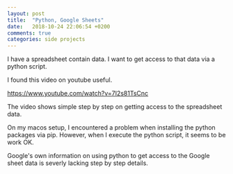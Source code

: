 ```yaml
---
layout: post
title:  "Python, Google Sheets"
date:   2018-10-24 22:06:54 +0200
comments: true
categories: side projects 
---
```

I have a spreadsheet contain data. I want to get access to that data via a python script.

I found this video on youtube useful.

https://www.youtube.com/watch?v=7I2s81TsCnc

The video shows simple step by step on getting access to the spreadsheet data.

On my macos setup, I encountered a problem when installing the python packages via pip. However, when I execute the python script, it seems to be work OK.

Google's own information on using python to get access to the Google sheet data is severly lacking step by step details. 

